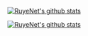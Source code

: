 [![RuyeNet's github stats](https://github-readme-stats.vercel.app/api?username=Ruyenet&include_all_commits=true&show_icons=true)](https://github.com/anuraghazra/github-readme-stats)

[![RuyeNet's github stats](https://github-readme-stats.vercel.app/api/top-langs?username=Ruyenet)](https://github.com/anuraghazra/github-readme-stats)
